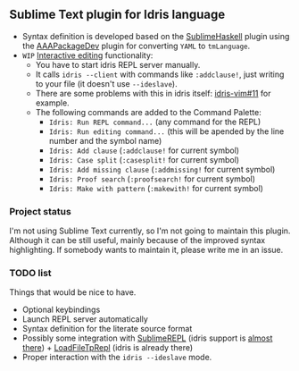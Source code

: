 ## Sublime Text plugin for Idris language

- Syntax definition is developed based on the [SublimeHaskell](https://github.com/SublimeHaskell/SublimeHaskell) plugin using the [AAAPackageDev](https://github.com/SublimeText/AAAPackageDev) plugin for converting `YAML` to `tmLanguage`.
- `WIP` [Interactive editing](http://edwinb.wordpress.com/2013/10/28/interactive-idris-editing-with-vim/) functionality:
  + You have to start idris REPL server manually.
  + It calls `idris --client` with commands like `:addclause!`, just writing to your file (it doesn't use `--ideslave`).
  + There are some problems with this in idris itself: [idris-vim#11](https://github.com/idris-hackers/idris-vim/issues/11) for example.
  + The following commands are added to the Command Palette:
    - `Idris: Run REPL command...` (any command for the REPL)
    - `Idris: Run editing command...` (this will be apended by the line number and the symbol name)
    - `Idris: Add clause` (`:addclause!` for current symbol)
    - `Idris: Case split` (`:casesplit!` for current symbol)
    - `Idris: Add missing clause` (`:addmissing!` for current symbol)
    - `Idris: Proof search` (`:proofsearch!` for current symbol)
    - `Idris: Make with pattern` (`:makewith!` for current symbol)


### Project status

I'm not using Sublime Text currently, so I'm not going to maintain this plugin. Although it can be still useful, mainly because of the improved syntax highlighting. If somebody wants to maintain it, please write me in an issue.


### TODO list

Things that would be nice to have.

- Optional keybindings
- Launch REPL server automatically
- Syntax definition for the literate source format
- Possibly some integration with [SublimeREPL](https://github.com/wuub/SublimeREPL) (idris support is [almost there](https://github.com/wuub/SublimeREPL/pull/354)) + [LoadFileTpRepl](https://github.com/laughedelic/LoadFileToRepl) (idris is already there)
- Proper interaction with the `idris --ideslave` mode.

